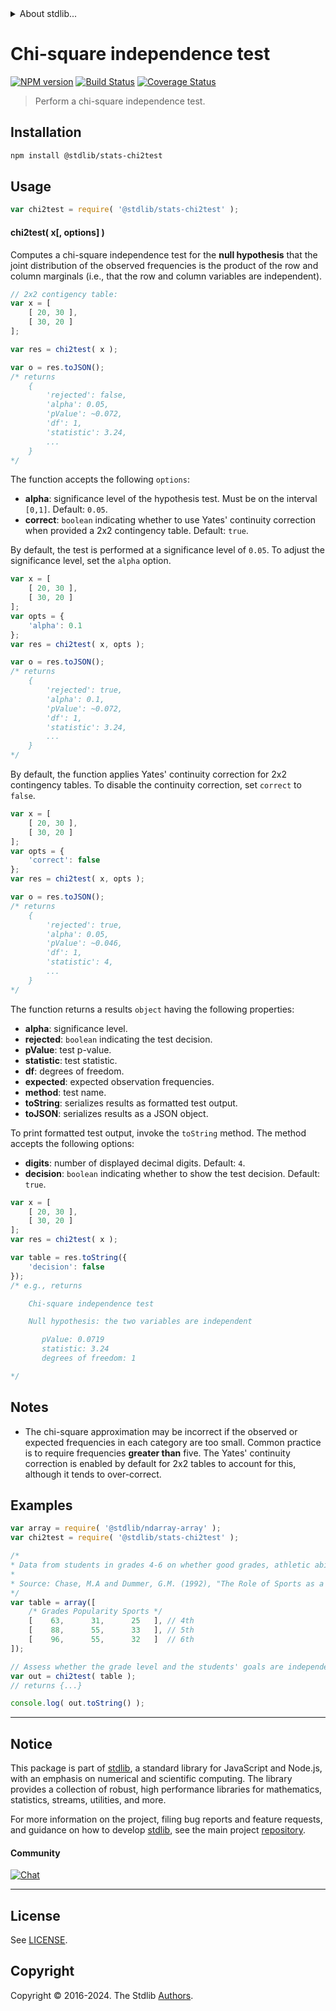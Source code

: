<!--

@license Apache-2.0

Copyright (c) 2020 The Stdlib Authors.

Licensed under the Apache License, Version 2.0 (the "License");
you may not use this file except in compliance with the License.
You may obtain a copy of the License at

   http://www.apache.org/licenses/LICENSE-2.0

Unless required by applicable law or agreed to in writing, software
distributed under the License is distributed on an "AS IS" BASIS,
WITHOUT WARRANTIES OR CONDITIONS OF ANY KIND, either express or implied.
See the License for the specific language governing permissions and
limitations under the License.

-->


<details>
  <summary>
    About stdlib...
  </summary>
  <p>We believe in a future in which the web is a preferred environment for numerical computation. To help realize this future, we've built stdlib. stdlib is a standard library, with an emphasis on numerical and scientific computation, written in JavaScript (and C) for execution in browsers and in Node.js.</p>
  <p>The library is fully decomposable, being architected in such a way that you can swap out and mix and match APIs and functionality to cater to your exact preferences and use cases.</p>
  <p>When you use stdlib, you can be absolutely certain that you are using the most thorough, rigorous, well-written, studied, documented, tested, measured, and high-quality code out there.</p>
  <p>To join us in bringing numerical computing to the web, get started by checking us out on <a href="https://github.com/stdlib-js/stdlib">GitHub</a>, and please consider <a href="https://opencollective.com/stdlib">financially supporting stdlib</a>. We greatly appreciate your continued support!</p>
</details>

# Chi-square independence test

[![NPM version][npm-image]][npm-url] [![Build Status][test-image]][test-url] [![Coverage Status][coverage-image]][coverage-url] <!-- [![dependencies][dependencies-image]][dependencies-url] -->

> Perform a chi-square independence test.

<section class="installation">

## Installation

```bash
npm install @stdlib/stats-chi2test
```

</section>

<section class="usage">

## Usage

```javascript
var chi2test = require( '@stdlib/stats-chi2test' );
```

#### chi2test( x\[, options] )

Computes a chi-square independence test for the **null hypothesis** that the joint distribution of the observed frequencies is the product of the row and column marginals (i.e., that the row and column variables are independent).

```javascript
// 2x2 contigency table:
var x = [
    [ 20, 30 ],
    [ 30, 20 ]
];

var res = chi2test( x );

var o = res.toJSON();
/* returns
    {
        'rejected': false,
        'alpha': 0.05,
        'pValue': ~0.072,
        'df': 1,
        'statistic': 3.24,
        ...
    }
*/
```

The function accepts the following `options`:

-   **alpha**: significance level of the hypothesis test. Must be on the interval `[0,1]`. Default: `0.05`.
-   **correct**: `boolean` indicating whether to use Yates' continuity correction when provided a 2x2 contingency table. Default: `true`.

By default, the test is performed at a significance level of `0.05`. To adjust the significance level, set the `alpha` option.

```javascript
var x = [
    [ 20, 30 ],
    [ 30, 20 ]
];
var opts = {
    'alpha': 0.1
};
var res = chi2test( x, opts );

var o = res.toJSON();
/* returns
    {
        'rejected': true,
        'alpha': 0.1,
        'pValue': ~0.072,
        'df': 1,
        'statistic': 3.24,
        ...
    }
*/
```

By default, the function applies Yates' continuity correction for 2x2 contingency tables. To disable the continuity correction, set `correct` to `false`.

```javascript
var x = [
    [ 20, 30 ],
    [ 30, 20 ]
];
var opts = {
    'correct': false
};
var res = chi2test( x, opts );

var o = res.toJSON();
/* returns
    {
        'rejected': true,
        'alpha': 0.05,
        'pValue': ~0.046,
        'df': 1,
        'statistic': 4,
        ...
    }
*/
```

The function returns a results `object` having the following properties:

-   **alpha**: significance level.
-   **rejected**: `boolean` indicating the test decision.
-   **pValue**: test p-value.
-   **statistic**: test statistic.
-   **df**: degrees of freedom.
-   **expected**: expected observation frequencies.
-   **method**: test name.
-   **toString**: serializes results as formatted test output.
-   **toJSON**: serializes results as a JSON object.

To print formatted test output, invoke the `toString` method. The method accepts the following options:

-   **digits**: number of displayed decimal digits. Default: `4`.
-   **decision**: `boolean` indicating whether to show the test decision. Default: `true`.

```javascript
var x = [
    [ 20, 30 ],
    [ 30, 20 ]
];
var res = chi2test( x );

var table = res.toString({
    'decision': false
});
/* e.g., returns

    Chi-square independence test

    Null hypothesis: the two variables are independent

       pValue: 0.0719
       statistic: 3.24
       degrees of freedom: 1

*/
```

</section>

<!-- /.usage -->

<section class="notes">

## Notes

-   The chi-square approximation may be incorrect if the observed or expected frequencies in each category are too small. Common practice is to require frequencies **greater than** five. The Yates' continuity correction is enabled by default for 2x2 tables to account for this, although it tends to over-correct.

</section>

<!-- /.notes -->

<section class="examples">

## Examples

<!-- eslint-disable no-multi-spaces -->

<!-- eslint no-undef: "error" -->

```javascript
var array = require( '@stdlib/ndarray-array' );
var chi2test = require( '@stdlib/stats-chi2test' );

/*
* Data from students in grades 4-6 on whether good grades, athletic ability, or popularity are most important to them:
*
* Source: Chase, M.A and Dummer, G.M. (1992), "The Role of Sports as a Social Determinant for Children"
*/
var table = array([
    /* Grades Popularity Sports */
    [    63,      31,      25   ], // 4th
    [    88,      55,      33   ], // 5th
    [    96,      55,      32   ]  // 6th
]);

// Assess whether the grade level and the students' goals are independent of each other:
var out = chi2test( table );
// returns {...}

console.log( out.toString() );
```

</section>

<!-- /.examples -->

<!-- Section for related `stdlib` packages. Do not manually edit this section, as it is automatically populated. -->

<section class="related">

</section>

<!-- /.related -->

<!-- Section for all links. Make sure to keep an empty line after the `section` element and another before the `/section` close. -->


<section class="main-repo" >

* * *

## Notice

This package is part of [stdlib][stdlib], a standard library for JavaScript and Node.js, with an emphasis on numerical and scientific computing. The library provides a collection of robust, high performance libraries for mathematics, statistics, streams, utilities, and more.

For more information on the project, filing bug reports and feature requests, and guidance on how to develop [stdlib][stdlib], see the main project [repository][stdlib].

#### Community

[![Chat][chat-image]][chat-url]

---

## License

See [LICENSE][stdlib-license].


## Copyright

Copyright &copy; 2016-2024. The Stdlib [Authors][stdlib-authors].

</section>

<!-- /.stdlib -->

<!-- Section for all links. Make sure to keep an empty line after the `section` element and another before the `/section` close. -->

<section class="links">

[npm-image]: http://img.shields.io/npm/v/@stdlib/stats-chi2test.svg
[npm-url]: https://npmjs.org/package/@stdlib/stats-chi2test

[test-image]: https://github.com/stdlib-js/stats-chi2test/actions/workflows/test.yml/badge.svg?branch=v0.2.1
[test-url]: https://github.com/stdlib-js/stats-chi2test/actions/workflows/test.yml?query=branch:v0.2.1

[coverage-image]: https://img.shields.io/codecov/c/github/stdlib-js/stats-chi2test/main.svg
[coverage-url]: https://codecov.io/github/stdlib-js/stats-chi2test?branch=main

<!--

[dependencies-image]: https://img.shields.io/david/stdlib-js/stats-chi2test.svg
[dependencies-url]: https://david-dm.org/stdlib-js/stats-chi2test/main

-->

[chat-image]: https://img.shields.io/gitter/room/stdlib-js/stdlib.svg
[chat-url]: https://app.gitter.im/#/room/#stdlib-js_stdlib:gitter.im

[stdlib]: https://github.com/stdlib-js/stdlib

[stdlib-authors]: https://github.com/stdlib-js/stdlib/graphs/contributors

[umd]: https://github.com/umdjs/umd
[es-module]: https://developer.mozilla.org/en-US/docs/Web/JavaScript/Guide/Modules

[deno-url]: https://github.com/stdlib-js/stats-chi2test/tree/deno
[deno-readme]: https://github.com/stdlib-js/stats-chi2test/blob/deno/README.md
[umd-url]: https://github.com/stdlib-js/stats-chi2test/tree/umd
[umd-readme]: https://github.com/stdlib-js/stats-chi2test/blob/umd/README.md
[esm-url]: https://github.com/stdlib-js/stats-chi2test/tree/esm
[esm-readme]: https://github.com/stdlib-js/stats-chi2test/blob/esm/README.md
[branches-url]: https://github.com/stdlib-js/stats-chi2test/blob/main/branches.md

[stdlib-license]: https://raw.githubusercontent.com/stdlib-js/stats-chi2test/main/LICENSE

</section>

<!-- /.links -->
